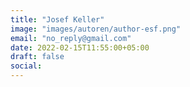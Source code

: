 ```yaml
---
title: "Josef Keller"
image: "images/autoren/author-esf.png"
email: "no_reply@gmail.com"
date: 2022-02-15T11:55:00+05:00
draft: false
social:
---
```


